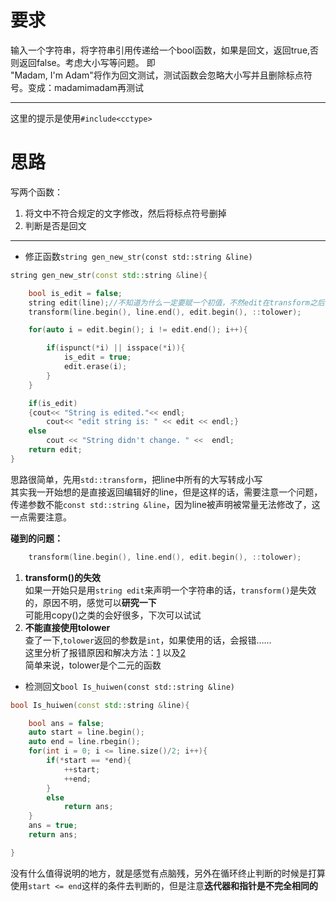 # 要求
输入一个字符串，将字符串引用传递给一个bool函数，如果是回文，返回true,否则返回false。考虑大小写等问题。
即  
"Madam, I'm Adam"将作为回文测试，测试函数会忽略大小写并且删除标点符号。变成：madamimadam再测试
***
这里的提示是使用`#include<cctype>`

# 思路

写两个函数：
1. 将文中不符合规定的文字修改，然后将标点符号删掉
2. 判断是否是回文

***
* 修正函数`string gen_new_str(const std::string &line)`
```c++
string gen_new_str(const std::string &line){

    bool is_edit = false;
    string edit(line);//不知道为什么一定要赋一个初值，不然edit在transform之后没有内容
    transform(line.begin(), line.end(), edit.begin(), ::tolower);

    for(auto i = edit.begin(); i != edit.end(); i++){

        if(ispunct(*i) || isspace(*i)){
            is_edit = true;
            edit.erase(i);
        }
    }

    if(is_edit)
    {cout<< "String is edited."<< endl;
        cout<< "edit string is: " << edit << endl;}
    else
        cout << "String didn't change. " <<  endl;
    return edit;
}
``` 
思路很简单，先用`std::transform`，把line中所有的大写转成小写  
其实我一开始想的是直接返回编辑好的line，但是这样的话，需要注意一个问题，传递参数不能`const std::string &line`，因为line被声明被常量无法修改了，这一点需要注意。  

**碰到的问题：**
```c++
    transform(line.begin(), line.end(), edit.begin(), ::tolower);
```  
1. **transform()的失效**   
如果一开始只是用`string edit`来声明一个字符串的话，`transform()`是失效的，原因不明，感觉可以**研究一下**  
可能用copy()之类的会好很多，下次可以试试
2. **不能直接使用tolower**  
查了一下,`tolower`返回的参数是`int`，如果使用的话，会报错……  
这里分析了报错原因和解决方法：[1](https://blog.csdn.net/qq_31186409/article/details/50545682) 以及[2](https://blog.csdn.net/Cookey_July/article/details/81459381?utm_medium=distribute.pc_relevant.none-task-blog-BlogCommendFromMachineLearnPai2-1.channel_param&depth_1-utm_source=distribute.pc_relevant.none-task-blog-BlogCommendFromMachineLearnPai2-1.channel_param)  
简单来说，tolower是个二元的函数

* 检测回文`bool Is_huiwen(const std::string &line)`
```c++
bool Is_huiwen(const std::string &line){

    bool ans = false;
    auto start = line.begin();
    auto end = line.rbegin();
    for(int i = 0; i <= line.size()/2; i++){
        if(*start == *end){
            ++start;
            ++end;
        }
        else
            return ans;
    }
    ans = true;
    return ans;

}
```
没有什么值得说明的地方，就是感觉有点脑残，另外在循环终止判断的时候是打算使用`start <= end`这样的条件去判断的，但是注意**迭代器和指针是不完全相同的**

